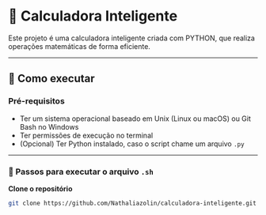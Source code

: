 # 🧮 Calculadora Inteligente

Este projeto é uma calculadora inteligente criada com PYTHON, que realiza operações matemáticas de forma eficiente.

---

## 🚀 Como executar

### Pré-requisitos

- Ter um sistema operacional baseado em Unix (Linux ou macOS) ou Git Bash no Windows
- Ter permissões de execução no terminal
- (Opcional) Ter Python instalado, caso o script chame um arquivo `.py`

---

### 📝 Passos para executar o arquivo `.sh`

**Clone o repositório**
   ```bash
   git clone https://github.com/Nathaliazolin/calculadora-inteligente.git
   
